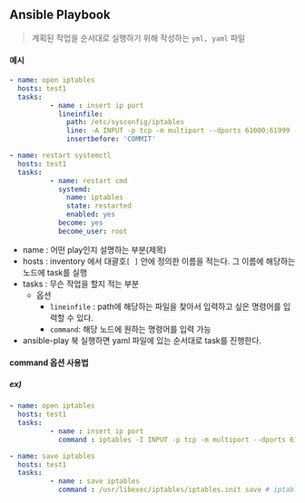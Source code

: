 ## Ansible Playbook

> 계획된 작업을 순서대로 실행하기 위해 작성하는 `yml, yaml` 파일

#### 예시

```yaml
- name: open iptables
  hosts: test1 
  tasks:
          - name : insert ip port
            lineinfile:
              path: /etc/sysconfig/iptables
              line: -A INPUT -p tcp -m multiport --dports 61000:61999 -m comment --comment "delta_replicator" -j ACCEPT
              insertbefore: 'COMMIT'

- name: restart systemctl
  hosts: test1 
  tasks:
          - name: restart cmd
            systemd:
              name: iptables
              state: restarted
              enabled: yes
            become: yes
            become_user: root
```

- name : 어떤 play인지 설명하는 부분(제목)
- hosts : inventory 에서 대괄호`[ ]` 안에 정의한 이름을 적는다. 그 이름에 해당하는 노드에 task를 실행
- tasks : 무슨 작업을 할지 적는 부분
  - 옵션
    - `lineinfile` : path에 해당하는 파일을 찾아서 입력하고 싶은 명령어를 입력할 수 있다.
    - `command`: 해당 노드에 원하는 명령어를 입력 가능
- ansible-play 북 실행하면 yaml 파일에 있는 순서대로 task를 진행한다.

#### command  옵션 사용법

##### ex)

```yaml
- name: open iptables
  hosts: test1
  tasks:
          - name : insert ip port
            command : iptables -I INPUT -p tcp -m multiport --dports 61000:61999 -m comment --comment "ip_test" -j ACCEPT

- name: save iptables
  hosts: test1
  tasks:
          - name : save iptables
            command : /usr/libexec/iptables/iptables.init save # iptables 에 저장
```

